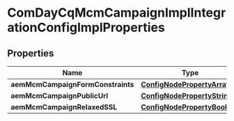 

# ComDayCqMcmCampaignImplIntegrationConfigImplProperties

## Properties

Name | Type | Description | Notes
------------ | ------------- | ------------- | -------------
**aemMcmCampaignFormConstraints** | [**ConfigNodePropertyArray**](ConfigNodePropertyArray.md) |  |  [optional]
**aemMcmCampaignPublicUrl** | [**ConfigNodePropertyString**](ConfigNodePropertyString.md) |  |  [optional]
**aemMcmCampaignRelaxedSSL** | [**ConfigNodePropertyBoolean**](ConfigNodePropertyBoolean.md) |  |  [optional]



